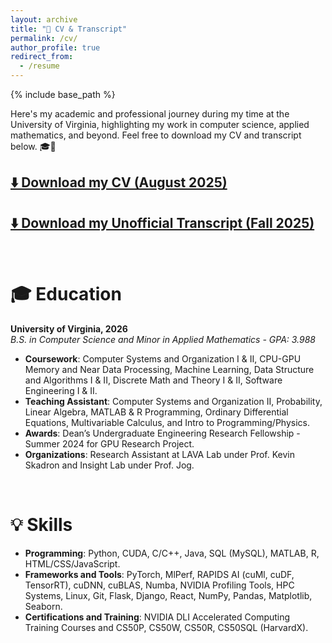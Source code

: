```yaml
---
layout: archive
title: "📄 CV & Transcript"
permalink: /cv/
author_profile: true
redirect_from:
  - /resume
---
```


{% include base_path %}

Here's my academic and professional journey during my time at the University of Virginia, highlighting my work in computer science, applied mathematics, and beyond. Feel free to download my CV and transcript below. 🎓💼  

## [⬇️ Download my CV (August 2025)](https://drive.google.com/file/d/1hoDkHu9l6-awK2rVuS4EAYIhArsEU1ni/view?usp=sharing)

## [⬇️ Download my Unofficial Transcript (Fall 2025)](https://drive.google.com/file/d/1VFWQpVaDZx2R8QlbMcizK5HIXkxmqQQ9/view?usp=sharing)

<br>

🎓 Education
======
**University of Virginia, 2026**  
_B.S. in Computer Science and Minor in Applied Mathematics - GPA: 3.988_
- **Coursework**: Computer Systems and Organization I & II, CPU-GPU Memory and Near Data Processing, Machine Learning, Data Structure and Algorithms I & II, Discrete Math and Theory I & II, Software Engineering I & II.
- **Teaching Assistant**: Computer Systems and Organization II, Probability, Linear Algebra, MATLAB & R Programming, Ordinary Differential Equations, Multivariable Calculus, and Intro to Programming/Physics.
- **Awards**: Dean’s Undergraduate Engineering Research Fellowship - Summer 2024 for GPU Research Project.
- **Organizations**: Research Assistant at LAVA Lab under Prof. Kevin Skadron and Insight Lab under Prof. Jog.

<br>

💡 Skills
======
- **Programming**: Python, CUDA, C/C++, Java, SQL (MySQL), MATLAB, R, HTML/CSS/JavaScript.
- **Frameworks and Tools**: PyTorch, MlPerf, RAPIDS AI (cuMl, cuDF, TensorRT), cuDNN, cuBLAS, Numba, NVIDIA Profiling Tools, HPC Systems, Linux, Git, Flask, Django, React, NumPy, Pandas, Matplotlib, Seaborn.
- **Certifications and Training**: NVIDIA DLI Accelerated Computing Training Courses and CS50P, CS50W, CS50R, CS50SQL (HarvardX).
